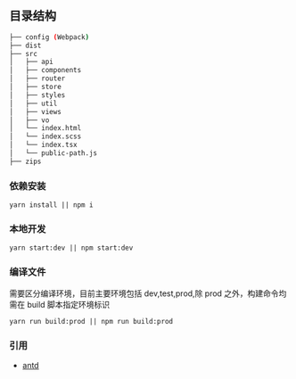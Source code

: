 ## 目录结构

```bash
├── config (Webpack)
├── dist
├── src
│   ├── api
│   ├── components
│   ├── router
│   ├── store
│   ├── styles
│   ├── util
│   ├── views
│   ├── vo
│   └── index.html
│   └── index.scss
│   └── index.tsx
│   └── public-path.js
├── zips
```

### 依赖安装

```
yarn install || npm i
```

### 本地开发

```
yarn start:dev || npm start:dev
```

### 编译文件

需要区分编译环境，目前主要环境包括 dev,test,prod,除 prod 之外，构建命令均需在 build 脚本指定环境标识

```
yarn run build:prod || npm run build:prod
```


### 引用

- [antd](https://ant.design/index-cn)

